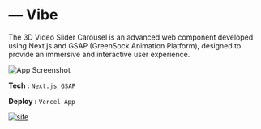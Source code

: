 
# ― Vibe
The 3D Video Slider Carousel is an advanced web component developed using Next.js and GSAP (GreenSock Animation Platform), designed to provide an immersive and interactive user experience.

![App Screenshot](https://b.top4top.io/p_3165gkoqk1.png)

**Tech :** `Next.js`, `GSAP`

**Deploy :** `Vercel App`


[![site](https://img.shields.io/badge/view_site-000?style=for-the-badge&logo=codemagic&logoColor=C8C9B7)](https://v1be.vercel.app/)

